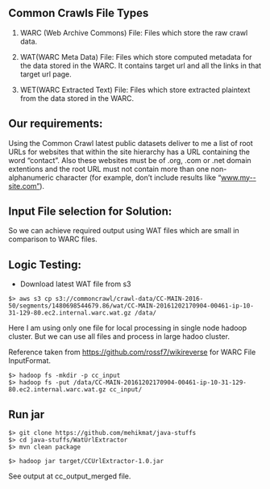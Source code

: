 
Common Crawls File Types
-------------------------

1. WARC (Web Archive Commons) File:
   Files which store the raw crawl data.

2. WAT(WARC Meta Data) File:
   Files which store computed metadata for the data stored in the WARC.
   It contains target url and all the links in that target url page.

3. WET(WARC Extracted Text) File:
   Files which store extracted plaintext from the data stored in the WARC.

Our requirements:
-----------------
Using the Common Crawl latest public datasets deliver to me a list of root URLs for websites that within the site
hierarchy has a URL containing the word “contact”. Also these websites must be of .org, .com or .net domain extentions
and the root URL must not contain more than one non-alphanumeric character (for example, don’t include results like “www.my--site.com”).

Input File selection for Solution:
----------------------------------
So we can achieve required output using WAT files which are small in comparison to WARC files.


Logic Testing:
--------------

- Download latest WAT file from s3

`$> aws s3 cp s3://commoncrawl/crawl-data/CC-MAIN-2016-50/segments/1480698544679.86/wat/CC-MAIN-20161202170904-00461-ip-10-31-129-80.ec2.internal.warc.wat.gz /data/`

Here I am using only one file for local processing in single node hadoop cluster.
But we can use all files and process in large hadoo cluster.

Reference taken from https://github.com/rossf7/wikireverse for WARC File InputFormat.

```
$> hadoop fs -mkdir -p cc_input
$> hadoop fs -put /data/CC-MAIN-20161202170904-00461-ip-10-31-129-80.ec2.internal.warc.wat.gz cc_input/
```

Run jar
--------
```
$> git clone https://github.com/mehikmat/java-stuffs
$> cd java-stuffs/WatUrlExtractor
$> mvn clean package

$> hadoop jar target/CCUrlExtractor-1.0.jar
```

See output at cc_output_merged file.


